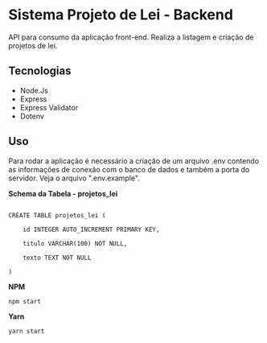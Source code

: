 # Sistema Projeto de Lei - Backend

API para consumo da aplicação front-end. Realiza a listagem e criação de projetos de lei.

## Tecnologias
- Node.Js
- Express
- Express Validator
- Dotenv

## Uso

Para rodar a aplicação é necessário a criação de um arquivo .env contendo as informações de conexão com o banco de dados e também a porta do servidor. Veja o arquivo ".env.example".

**Schema da Tabela - projetos_lei**

<code>
CREATE TABLE projetos_lei (<br>
    id INTEGER AUTO_INCREMENT PRIMARY KEY,<br>
    titulo VARCHAR(100) NOT NULL,<br>
    texto TEXT NOT NULL<br>
)
</code>

**NPM**

<code>npm start</code>

**Yarn**

<code>yarn start</code>